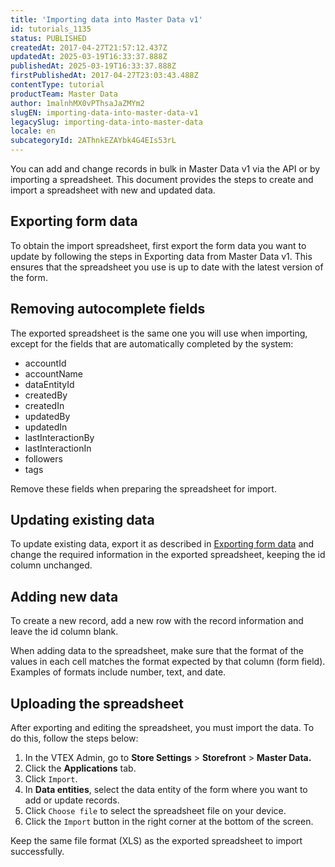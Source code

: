 ```yaml
---
title: 'Importing data into Master Data v1'
id: tutorials_1135
status: PUBLISHED
createdAt: 2017-04-27T21:57:12.437Z
updatedAt: 2025-03-19T16:33:37.888Z
publishedAt: 2025-03-19T16:33:37.888Z
firstPublishedAt: 2017-04-27T23:03:43.488Z
contentType: tutorial
productTeam: Master Data
author: 1malnhMX0vPThsaJaZMYm2
slugEN: importing-data-into-master-data-v1
legacySlug: importing-data-into-master-data
locale: en
subcategoryId: 2AThnkEZAYbk4G4EIs53rL
---
```


You can add and change records in bulk in Master Data v1 via the API or by importing a spreadsheet. This document provides the steps to create and import a spreadsheet with new and updated data.

## Exporting form data

To obtain the import spreadsheet, first export the form data you want to update by following the steps in Exporting data from Master Data v1. This ensures that the spreadsheet you use is up to date with the latest version of the form.

## Removing autocomplete fields

The exported spreadsheet is the same one you will use when importing, except for the fields that are automatically completed by the system:

- accountId
- accountName
- dataEntityId
- createdBy
- createdIn
- updatedBy
- updatedIn
- lastInteractionBy
- lastInteractionIn
- followers
- tags

Remove these fields when preparing the spreadsheet for import.

## Updating existing data

To update existing data, export it as described in [Exporting form data](#exporting-form-data) and change the required information in the exported spreadsheet, keeping the id column unchanged.

## Adding new data

To create a new record, add a new row with the record information and leave the id column blank.

<div class="alert alert-warning">
When adding data to the spreadsheet, make sure that the format of the values in each cell matches the format expected by that column (form field). Examples of formats include number, text, and date.
</div>

## Uploading the spreadsheet

After exporting and editing the spreadsheet, you must import the data. To do this, follow the steps below:

1. In the VTEX Admin, go to **Store Settings** > **Storefront** > **Master Data.**
2. Click the **Applications** tab.
3. Click `Import`.
4. In **Data entities**, select the data entity of the form where you want to add or update records.
5. Click `Choose file` to select the spreadsheet file on your device.
6. Click the `Import` button in the right corner at the bottom of the screen.

<div class="alert alert-warning">
Keep the same file format (XLS) as the exported spreadsheet to import successfully.
</div>

